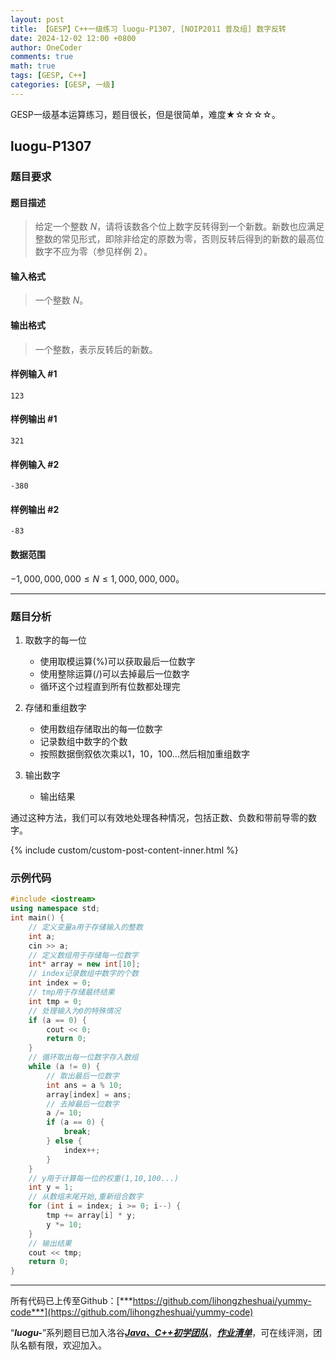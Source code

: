 ```yaml
---
layout: post
title: 【GESP】C++一级练习 luogu-P1307, [NOIP2011 普及组] 数字反转
date: 2024-12-02 12:00 +0800
author: OneCoder
comments: true
math: true
tags: [GESP, C++]
categories: [GESP, 一级]
---
```

GESP一级基本运算练习，题目很长，但是很简单，难度★☆☆☆☆。

<!--more-->

## luogu-P1307

### 题目要求

#### 题目描述

>给定一个整数 $N$，请将该数各个位上数字反转得到一个新数。新数也应满足整数的常见形式，即除非给定的原数为零，否则反转后得到的新数的最高位数字不应为零（参见样例 2）。

#### 输入格式

>一个整数 $N$。

#### 输出格式

>一个整数，表示反转后的新数。

#### 样例输入 #1

```console
123
```

#### 样例输出 #1

```console
321
```

#### 样例输入 #2

```console
-380
```

#### 样例输出 #2

```console
-83
```

#### 数据范围

$-1,000,000,000\leq N\leq 1,000,000,000$。

---

### 题目分析

1. 取数字的每一位
   - 使用取模运算(%)可以获取最后一位数字
   - 使用整除运算(/)可以去掉最后一位数字
   - 循环这个过程直到所有位数都处理完

2. 存储和重组数字
   - 使用数组存储取出的每一位数字
   - 记录数组中数字的个数
   - 按照数据倒叙依次乘以1，10，100...然后相加重组数字

3. 输出数字
   - 输出结果

通过这种方法，我们可以有效地处理各种情况，包括正数、负数和带前导零的数字。

{% include custom/custom-post-content-inner.html %}

### 示例代码

```cpp
#include <iostream>
using namespace std;
int main() {
    // 定义变量a用于存储输入的整数
    int a;
    cin >> a;
    // 定义数组用于存储每一位数字
    int* array = new int[10];
    // index记录数组中数字的个数
    int index = 0;
    // tmp用于存储最终结果
    int tmp = 0;
    // 处理输入为0的特殊情况
    if (a == 0) {
        cout << 0;
        return 0;
    }
    // 循环取出每一位数字存入数组
    while (a != 0) {
        // 取出最后一位数字
        int ans = a % 10;
        array[index] = ans;
        // 去掉最后一位数字
        a /= 10;
        if (a == 0) {
            break;
        } else {
            index++;
        }
    }
    // y用于计算每一位的权重(1,10,100...)
    int y = 1;
    // 从数组末尾开始,重新组合数字
    for (int i = index; i >= 0; i--) {
        tmp += array[i] * y;
        y *= 10;
    }
    // 输出结果
    cout << tmp;
    return 0;
}
```

---

所有代码已上传至Github：[***https://github.com/lihongzheshuai/yummy-code***](https://github.com/lihongzheshuai/yummy-code)

“***luogu-***”系列题目已加入洛谷[***Java、C++初学团队***](https://www.luogu.com.cn/team/92228)，[***作业清单***](https://www.luogu.com.cn/team/92228#homework)，可在线评测，团队名额有限，欢迎加入。

